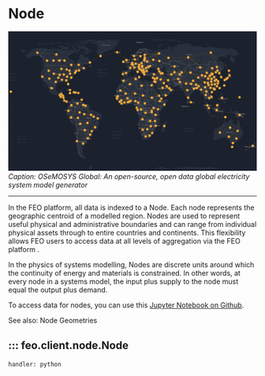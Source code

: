 # Node

![OSeMOSYS Global: An open-source, open data global electricity system model generator](../assets/images/node.png)
*Caption: OSeMOSYS Global: An open-source, open data global electricity system model generator*


---

In the FEO platform, all data is indexed to a Node. Each node represents the geographic centroid of a modelled region. Nodes are used to represent useful physical and administrative boundaries and can range from individual physical assets through to entire countries and continents. This flexibility allows FEO users to access data at all levels of aggregation via the FEO platform .

In the physics of systems modelling, Nodes are discrete units around which the continuity of energy and materials is constrained. In other words, at every node in a systems model, the input plus supply to the node must equal the output plus demand.

To access data for nodes, you can use this [Jupyter Notebook on Github](https://github.com/transition-zero/feo-client-examples/blob/main/feo-client-examples/0_nodes.ipynb). 

See also: Node Geometries

## ::: feo.client.node.Node
    handler: python
